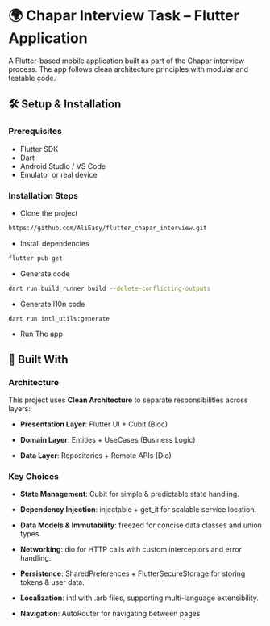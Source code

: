 
# 🌍 Chapar Interview Task – Flutter Application
A Flutter-based mobile application built as part of the Chapar interview process. The app follows clean architecture principles with modular and testable code.

## 🛠 Setup & Installation

### Prerequisites
- Flutter SDK
- Dart
- Android Studio / VS Code
- Emulator or real device

### Installation Steps

- Clone the project
```bash
https://github.com/AliEasy/flutter_chapar_interview.git
```
- Install dependencies
```bash
flutter pub get
```
- Generate code
```bash
dart run build_runner build --delete-conflicting-outputs
```
- Generate l10n code
```bash
dart run intl_utils:generate
```

- Run The app

## 🧱 Built With

### Architecture
This project uses **Clean Architecture** to separate responsibilities across layers:

- **Presentation Layer**: Flutter UI + Cubit (Bloc)

- **Domain Layer**: Entities + UseCases (Business Logic)

- **Data Layer**: Repositories + Remote APIs (Dio)

### Key Choices
- **State Management**: Cubit for simple & predictable state handling.

- **Dependency Injection**: injectable + get_it for scalable service location.

- **Data Models & Immutability**: freezed for concise data classes and union types.

- **Networking**: dio for HTTP calls with custom interceptors and error handling.

- **Persistence**: SharedPreferences + FlutterSecureStorage for storing tokens & user data.

- **Localization**: intl with .arb files, supporting multi-language extensibility.

- **Navigation**: AutoRouter for navigating between pages
